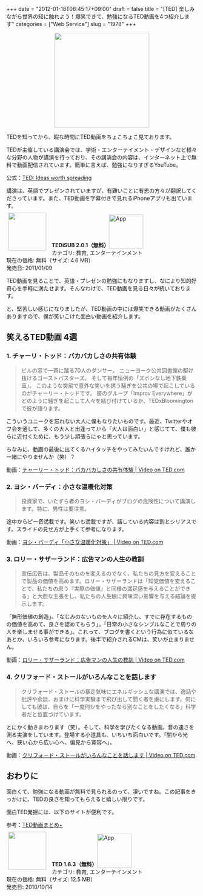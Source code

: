 +++
date = "2012-01-18T06:45:17+09:00"
draft = false
title = "[TED] 楽しみながら世界の知に触れよう！爆笑できて、勉強になるTED動画を4つ紹介します"
categories = ["Web Service"]
slug = "1978"
+++

<img style="display:block; margin-left:auto; margin-right:auto;" src="/images/2012/01/1978_1.jpeg" border="0" width="250" height="250" />

TEDを知ってから、暇な時間にTED動画をちょこちょこ見ております。

TEDが主催している講演会では、学術・エンターテイメント・デザインなど様々な分野の人物が講演を行っており、その講演会の内容は、インターネット上で無料で動画配信されています。簡単に言えば、勉強になりすぎるYouTube。

公式：<a href="http://www.ted.com/" target="_blank">TED: Ideas worth spreading</a>

講演は、英語でプレゼンされていますが、有難いことに有志の方々が翻訳してくださっています。また、TED動画を字幕付きで見れるiPhoneアプリも出ています。

<a href="https://itunes.apple.com/jp/app/id412403556?mt=8&uo=4&at=11l3RT" target="_blank" rel="nofollow"><img width="100" class="alignleft" align="left" src="http://a1.mzstatic.com/us/r1000/104/Purple/e5/3a/68/mzl.avkawdri.100x100-75.png" style="margin: -5px 15px 1px 5px;"></a><strong> TEDiSUB 2.0.1（無料）</strong><a href="https://itunes.apple.com/jp/app/id412403556?mt=8&uo=4&at=11l3RT" target="_blank" rel="nofollow"><img src="/images/2012/12/viewinitunes_jp.png" style="vertical-align:bottom;" width="90" alt="App"></a><br> カテゴリ: 教育, エンターテインメント<br> 現在の価格: 無料（サイズ: 4.6 MB）<br> 発売日: 2011/01/09<br style="clear: both;">

TED動画を見ることで、英語・プレゼンの勉強にもなりますし、なにより知的好奇心を手軽に満たせます。そんなわけで、TED動画を見る日々が続いております。

と、堅苦しい感じになりましたが、TED動画の中には爆笑できる動画がたくさんありますので、僕が笑いこけた面白い動画を紹介します。

<h2>笑えるTED動画 4選</h2>

<h3>1. チャーリ・トッド：バカバカしさの共有体験</h3>

<blockquote><p>ビルの窓で一斉に踊る70人のダンサー。 ニューヨーク公共図書館の駆け抜けるゴーストバスターズ。 そして毎年恒例の「ズボンなし地下鉄乗車」。 このような突飛で意外な笑いを誘う騒ぎを公共の場で起こしているのがチャーリー・トッドです。 彼のグループ「Improv Everywhere」がどのように騒ぎを起こして人々を結び付けているか、TEDxBloomingtonで彼が語ります。</p></blockquote>

こういうユニークを忘れない大人に僕もなりたいものです。最近、Twitterやオフ会を通して、多くの大人と出逢ってから「大人は面白い」と感じてて、僕も彼らに近付くために、もう少し頑張らにゃと思っています。

ちなみに、動画の最後に出てくるハイタッチをやってみたいんですけれど、誰か一緒にやりませんか（笑）？

動画：<a href="http://www.ted.com/talks/lang/ja/charlie_todd_the_shared_experience_of_absurdity.html" target="_blank">チャーリー・トッド：バカバカしさの共有体験 | Video on TED.com</a>

<h3>2. ヨシ・バーディ：小さな温暖化対策</h3>

<blockquote><p>投資家で、いたずら者のヨシ・バーディがブログの危険性について講演します。特に、男性は要注意。</p></blockquote>

途中からピー音満載です。笑いも満載ですが、話している内容は割とシリアスです。スライドの見せ方が上手くて参考になります。

動画：<a href="http://www.ted.com/talks/lang/ja/yossi_vardi_fights_local_warming.html" target="_blank">ヨシ・バーディ「小さな温暖化対策」 | Video on TED.com</a>

<h3>3. ロリー・サザーランド：広告マンの人生の教訓</h3>

<blockquote><p>宣伝広告は、製品そのものを変えるのでなく、私たちの見方を変えることで製品の価値を高めます。ロリー・サザーランドは「知覚価値を変えることで、私たちの思う『実際の価値』と同様の満足感を与えることができる」と大胆な主張をし、私たちの人生観に興味深い影響を与える結論を提示します。</p></blockquote>

「無形価値の創造」。「なじみのないものを人々に紹介し、すでに存在するものの価値を高めて、良さを認めてもらう」。「日常の小さなシンプルなことで周りの人を楽しませる事ができる」。これって、ブログを書くという行為に似ているなあとか、いろいろ参考になります。後半で紹介されるCMは、笑いが止まりません。

動画：<a href="http://www.ted.com/talks/lang/ja/rory_sutherland_life_lessons_from_an_ad_man.html" target="_blank">ロリー・サザーランド：広告マンの人生の教訓 | Video on TED.com</a>

<h3>4. クリフォード・ストールがいろんなことを話します</h3>

<blockquote><p>クリフォード・ストールの暴走気味にエネルギッシュな講演では、逸話や批評や余談、おまけに科学実験まで飛び出して聞く者を虜にします。何にしても彼は、自らを「一度何かをやったなら別なことをしたくなる」科学者だと位置づけています。</p></blockquote>

とにかく動きまわります（笑）。そして、科学を学びたくなる動画。音の速さを測る実演をしています。登場する小道具も、いちいち面白いです。「闇から光へ、狭い心から広い心へ、偏見から寛容へ」。

動画：<a href="http://www.ted.com/talks/lang/ja/clifford_stoll_on_everything.html" target="_blank">クリフォード・ストールがいろんなことを話します | Video on TED.com</a>

<h2>おわりに</h2>

面白くて、勉強になる動画が無料で見られるのって、凄いですね。この記事をきっかけに、TEDの良さを知ってもらえると嬉しい限りです。

面白TED発掘には、以下のサイトが便利です。

参考：<a href="http://busidea.net/ted/" target="_blank">TED動画まとめ+</a>

<a href="https://itunes.apple.com/jp/app/id376183339?mt=8&uo=4&at=11l3RT" target="_blank" rel="nofollow"><img width="100" class="alignleft" align="left" src="http://a1.mzstatic.com/us/r1000/072/Purple/30/d8/81/mzl.ndyqxzoc.100x100-75.png" style="margin: -5px 15px 1px 5px;"></a><strong> TED 1.6.3（無料）</strong><a href="https://itunes.apple.com/jp/app/id376183339?mt=8&uo=4&at=11l3RT" target="_blank" rel="nofollow"><img src="/images/2012/12/viewinitunes_jp.png" style="vertical-align:bottom;" width="90" alt="App"></a><br> カテゴリ: 教育, エンターテインメント<br> 現在の価格: 無料（サイズ: 12.5 MB）<br> 発売日: 2010/10/14<br style="clear: both;">
